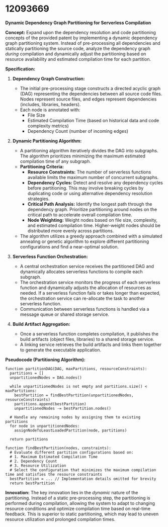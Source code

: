 # 12093669

**Dynamic Dependency Graph Partitioning for Serverless Compilation**

**Concept:** Expand upon the dependency resolution and code partitioning concepts of the provided patent by implementing a dynamic dependency graph partitioning system. Instead of pre-processing all dependencies and statically partitioning the source code, analyze the dependency graph *during* compilation and dynamically adjust the partitioning based on resource availability and estimated compilation time for each partition.

**Specification:**

1.  **Dependency Graph Construction:**
    *   The initial pre-processing stage constructs a directed acyclic graph (DAG) representing the dependencies between all source code files.  Nodes represent source files, and edges represent dependencies (includes, libraries, headers).
    *   Each node is annotated with:
        *   File Size
        *   Estimated Compilation Time (based on historical data and code complexity metrics)
        *   Dependency Count (number of incoming edges)

2.  **Dynamic Partitioning Algorithm:**
    *   A partitioning algorithm iteratively divides the DAG into subgraphs. The algorithm prioritizes minimizing the maximum estimated compilation time of any subgraph.
    *   **Partitioning Criteria:**
        *   **Resource Constraints:** The number of serverless functions available limits the maximum number of concurrent subgraphs.
        *   **Dependency Cycles:**  Detect and resolve any dependency cycles before partitioning. This may involve breaking cycles by duplicating code or using alternative dependency resolution strategies.
        *   **Critical Path Analysis:** Identify the longest path through the dependency graph. Prioritize partitioning around nodes on the critical path to accelerate overall compilation time.
        *   **Node Weighting:** Weight nodes based on file size, complexity, and estimated compilation time.  Higher-weight nodes should be distributed more evenly across partitions.
    *   The algorithm utilizes a greedy approach combined with a simulated annealing or genetic algorithm to explore different partitioning configurations and find a near-optimal solution.

3.  **Serverless Function Orchestration:**
    *   A central orchestration service receives the partitioned DAG and dynamically allocates serverless functions to compile each subgraph.
    *   The orchestration service monitors the progress of each serverless function and dynamically adjusts the allocation of resources as needed.  If a serverless function fails or takes longer than expected, the orchestration service can re-allocate the task to another serverless function.
    *   Communication between serverless functions is handled via a message queue or shared storage service.

4.  **Build Artifact Aggregation:**
    *   Once a serverless function completes compilation, it publishes the build artifacts (object files, libraries) to a shared storage service.
    *   A linking service retrieves the build artifacts and links them together to generate the executable application.

**Pseudocode (Partitioning Algorithm):**

```pseudocode
function partitionDAG(DAG, maxPartitions, resourceConstraints):
  partitions = []
  unpartitionedNodes = DAG.nodes()

  while unpartitionedNodes is not empty and partitions.size() < maxPartitions:
    bestPartition = findBestPartition(unpartitionedNodes, resourceConstraints)
    partitions.append(bestPartition)
    unpartitionedNodes -= bestPartition.nodes()
  
  # Handle any remaining nodes by assigning them to existing partitions
  for node in unpartitionedNodes:
    assignNodeToLeastLoadedPartition(node, partitions)

  return partitions

function findBestPartition(nodes, constraints):
  # Evaluate different partition configurations based on:
  # 1. Maximum Estimated Compilation Time
  # 2. Dependency Count
  # 3. Resource Utilization
  # Select the configuration that minimizes the maximum compilation time and satisfies the resource constraints
  bestPartition = ... // Implementation details omitted for brevity
  return bestPartition
```

**Innovation:**  The key innovation lies in the *dynamic* nature of the partitioning.  Instead of a static pre-processing step, the partitioning is performed during compilation, allowing the system to adapt to changing resource conditions and optimize compilation time based on real-time feedback. This is superior to static partitioning, which may lead to uneven resource utilization and prolonged compilation times.